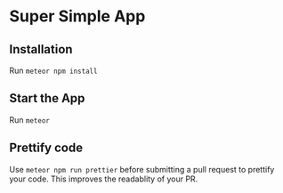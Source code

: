 # Super Simple App

## Installation

Run `meteor npm install`

## Start the App

Run `meteor`

## Prettify code

Use `meteor npm run prettier` before submitting a pull request to prettify your code. This improves the readablity of your PR.

